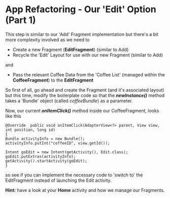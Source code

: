 # App Refactoring - Our 'Edit' Option \(Part 1\)

This step is similar to our 'Add' Fragment implementation but there's a bit more complexity involved as we need to

* Create a new Fragment \(**EditFragment**\) \(similar to Add\)
* Recycle the 'Edit' Layout for use with our new Fragment \(similar to Add\)

and

* Pass the relevant Coffee Data from the 'Coffee List' \(managed within the **CoffeeFragment**\) to the **EditFragment**

So first of all, go ahead and create the Fragment \(and it's associated layout\) but this time, modify the boilerplate code so that the **_newInstance\(\)_** method takes a 'Bundle' object \(called _coffeeBundle_\) as a parameter.



Now, our current _**onItemClick\(\)**_ method inside our CoffeeFragment, looks like this

```
@Override  public void onItemClick(AdapterView<?> parent, View view, int position, long id) 
{    
Bundle activityInfo = new Bundle();    
activityInfo.putInt("coffeeID", view.getId());    

Intent goEdit = new Intent(getActivity(), Edit.class);
goEdit.putExtras(activityInfo);   
getActivity().startActivity(goEdit);  
}
```

so see if you can implement the necessary code to 'switch to' the EditFragment instead of launching the Edit activity. 

**Hint:** have a look at your **Home** activity and how we manage our Fragments.

